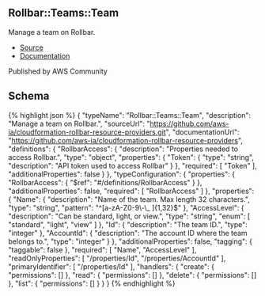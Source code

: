 
## Rollbar::Teams::Team

Manage a team on Rollbar.

- [Source](https:&#x2F;&#x2F;github.com&#x2F;aws-ia&#x2F;cloudformation-rollbar-resource-providers.git) 
- [Documentation]()

Published by AWS Community

## Schema
{% highlight json %}
{
    "typeName": "Rollbar::Teams::Team",
    "description": "Manage a team on Rollbar.",
    "sourceUrl": "https://github.com/aws-ia/cloudformation-rollbar-resource-providers.git",
    "documentationUrl": "https://github.com/aws-ia/cloudformation-rollbar-resource-providers",
    "definitions": {
        "RollbarAccess": {
            "description": "Properties needed to access Rollbar.",
            "type": "object",
            "properties": {
                "Token": {
                    "type": "string",
                    "description": "API token used to access Rollbar"
                }
            },
            "required": [
                "Token"
            ],
            "additionalProperties": false
        }
    },
    "typeConfiguration": {
        "properties": {
            "RollbarAccess": {
                "$ref": "#/definitions/RollbarAccess"
            }
        },
        "additionalProperties": false,
        "required": [
            "RollbarAccess"
        ]
    },
    "properties": {
        "Name": {
            "description": "Name of the team. Max length 32 characters.",
            "type": "string",
            "pattern": "^[a-zA-Z0-9\\-\\_ ]{1,32}$"
        },
        "AccessLevel": {
            "description": "Can be standard, light, or view.",
            "type": "string",
            "enum": [
                "standard",
                "light",
                "view"
            ]
        },
        "Id": {
            "description": "The team ID.",
            "type": "integer"
        },
        "AccountId": {
            "description": "The account ID where the team belongs to.",
            "type": "integer"
        }
    },
    "additionalProperties": false,
    "tagging": {
        "taggable": false
    },
    "required": [
        "Name",
        "AccessLevel"
    ],
    "readOnlyProperties": [
        "/properties/Id",
        "/properties/AccountId"
    ],
    "primaryIdentifier": [
        "/properties/Id"
    ],
    "handlers": {
        "create": {
            "permissions": []
        },
        "read": {
            "permissions": []
        },
        "delete": {
            "permissions": []
        },
        "list": {
            "permissions": []
        }
    }
}
{% endhighlight %}
